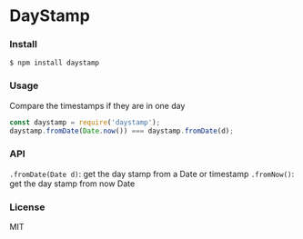 
DayStamp
===============

### Install

```
$ npm install daystamp
```

### Usage

Compare the timestamps if they are in one day

```js
const daystamp = require('daystamp');
daystamp.fromDate(Date.now()) === daystamp.fromDate(d);
```

### API

`.fromDate(Date d)`: get the day stamp from a Date or timestamp
`.fromNow()`: get the day stamp from now Date

### License

MIT

